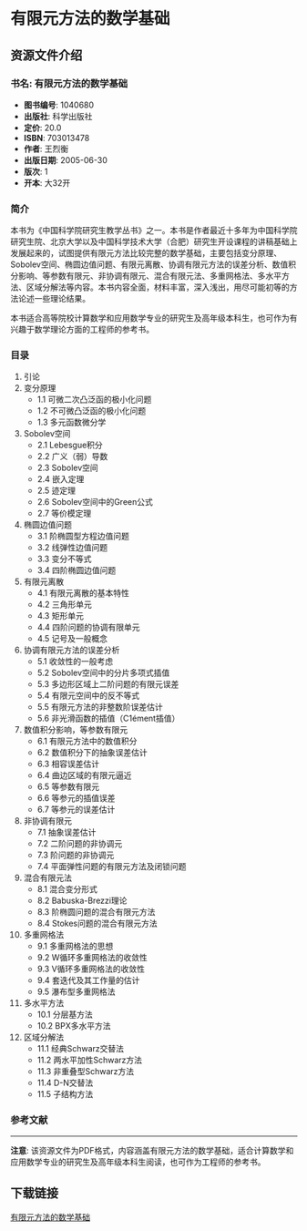 # 有限元方法的数学基础

## 资源文件介绍

### 书名: 有限元方法的数学基础
- **图书编号**: 1040680
- **出版社**: 科学出版社
- **定价**: 20.0
- **ISBN**: 703013478
- **作者**: 王烈衡
- **出版日期**: 2005-06-30
- **版次**: 1
- **开本**: 大32开

### 简介
本书为《中国科学院研究生教学丛书》之一。本书是作者最近十多年为中国科学院研究生院、北京大学以及中国科学技术大学（合肥）研究生开设课程的讲稿基础上发展起来的，试图提供有限元方法比较完整的数学基础，主要包括变分原理、Sobolev空间、椭圆边值问题、有限元离散、协调有限元方法的误差分析、数值积分影响、等参数有限元、非协调有限元、混合有限元法、多重网格法、多水平方法、区域分解法等内容。本书内容全面，材料丰富，深入浅出，用尽可能初等的方法论述一些理论结果。

本书适合高等院校计算数学和应用数学专业的研究生及高年级本科生，也可作为有兴趣于数学理论方面的工程师的参考书。

### 目录
1. 引论
2. 变分原理
   - 1.1 可微二次凸泛函的极小化问题
   - 1.2 不可微凸泛函的极小化问题
   - 1.3 多元函数微分学
3. Sobolev空间
   - 2.1 Lebesgue积分
   - 2.2 广义（弱）导数
   - 2.3 Sobolev空间
   - 2.4 嵌入定理
   - 2.5 迹定理
   - 2.6 Sobolev空间中的Green公式
   - 2.7 等价模定理
4. 椭圆边值问题
   - 3.1 阶椭圆型方程边值问题
   - 3.2 线弹性边值问题
   - 3.3 变分不等式
   - 3.4 四阶椭圆边值问题
5. 有限元离散
   - 4.1 有限元离散的基本特性
   - 4.2 三角形单元
   - 4.3 矩形单元
   - 4.4 四阶问题的协调有限单元
   - 4.5 记号及一般概念
6. 协调有限元方法的误差分析
   - 5.1 收敛性的一般考虑
   - 5.2 Sobolev空间中的分片多项式插值
   - 5.3 多边形区域上二阶问题的有限元误差
   - 5.4 有限元空间中的反不等式
   - 5.5 有限元方法的非整数阶误差估计
   - 5.6 非光滑函数的插值（C1ément插值）
7. 数值积分影响，等参数有限元
   - 6.1 有限元方法中的数值积分
   - 6.2 数值积分下的抽象误差估计
   - 6.3 相容误差估计
   - 6.4 曲边区域的有限元逼近
   - 6.5 等参数有限元
   - 6.6 等参元的插值误差
   - 6.7 等参元的误差估计
8. 非协调有限元
   - 7.1 抽象误差估计
   - 7.2 二阶问题的非协调元
   - 7.3 阶问题的非协调元
   - 7.4 平面弹性问题的有限元方法及闭锁问题
9. 混合有限元法
   - 8.1 混合变分形式
   - 8.2 Babuska-Brezzi理论
   - 8.3 阶椭圆问题的混合有限元方法
   - 8.4 Stokes问题的混合有限元方法
10. 多重网格法
    - 9.1 多重网格法的思想
    - 9.2 W循环多重网格法的收敛性
    - 9.3 V循环多重网格法的收敛性
    - 9.4 套迭代及其工作量的估计
    - 9.5 瀑布型多重网格法
11. 多水平方法
    - 10.1 分层基方法
    - 10.2 BPX多水平方法
12. 区域分解法
    - 11.1 经典Schwarz交替法
    - 11.2 两水平加性Schwarz方法
    - 11.3 非重叠型Schwarz方法
    - 11.4 D-N交替法
    - 11.5 子结构方法

### 参考文献

---

**注意**: 该资源文件为PDF格式，内容涵盖有限元方法的数学基础，适合计算数学和应用数学专业的研究生及高年级本科生阅读，也可作为工程师的参考书。

## 下载链接

[有限元方法的数学基础](https://pan.quark.cn/s/3d2f45d9cf51)